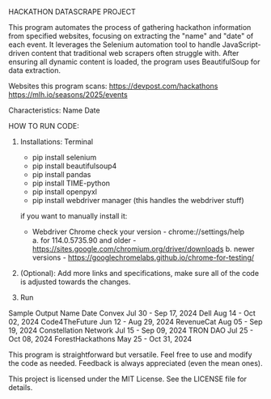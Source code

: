 HACKATHON DATASCRAPE PROJECT

This program automates the process of gathering hackathon information from specified websites, focusing on extracting the "name" and "date" of each event. It leverages the Selenium automation tool to handle JavaScript-driven content that traditional web scrapers often struggle with. After ensuring all dynamic content is loaded, the program uses BeautifulSoup for data extraction. 

Websites this program scans: 
https://devpost.com/hackathons
https://mlh.io/seasons/2025/events

Characteristics:
Name
Date

HOW TO RUN CODE:
1. Installations:
    Terminal
    - pip install selenium
    - pip install beautifulsoup4
    - pip install pandas
    - pip install TIME-python
    - pip install openpyxl
    - pip install webdriver manager (this handles the webdriver stuff)

    if you want to manually install it:
    - Webdriver Chrome
        check your version - chrome://settings/help  
        a. for 114.0.5735.90 and older - https://sites.google.com/chromium.org/driver/downloads
        b. newer versions - https://googlechromelabs.github.io/chrome-for-testing/ 

2. (Optional): Add more links and specifications, make sure all of the code is adjusted towards the changes.

3. Run


Sample Output
                                    Name                  Date
                                  Convex Jul 30 - Sep 17, 2024
                                    Dell Aug 14 - Oct 02, 2024
                          Code4TheFuture Jun 12 - Aug 29, 2024
                              RevenueCat Aug 05 - Sep 19, 2024
                   Constellation Network Jul 15 - Sep 09, 2024
                                TRON DAO Jul 25 - Oct 08, 2024
                        ForestHackathons May 25 - Oct 31, 2024


This program is straightforward but versatile. Feel free to use and modify the code as needed. Feedback is always appreciated (even the mean ones).

This project is licensed under the MIT License. See the LICENSE file for details.

